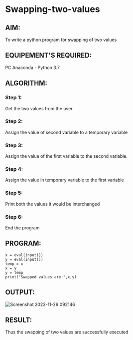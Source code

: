 # Swapping-two-values
## AIM:
To write a python program for swapping of two values
## EQUIPEMENT'S REQUIRED: 
PC
Anaconda - Python 3.7
## ALGORITHM: 
### Step 1:
Get the two values from the user
### Step 2: 
Assign the value of second variable to a temporary variable 
### Step 3: 
Assign the value of the first variable to the second variable.
### Step 4:  
Assign the value in temporary variable to the first variable
### Step 5: 
Print both the values it would be interchanged
### Step 6: 

End the program
## PROGRAM:
```
x = eval(input())
y = eval(input())
temp = x
x = y
y = temp
print("Swapped values are:",x,y)
```
## OUTPUT:
![Screenshot 2023-11-29 092146](https://github.com/Rajkumar28072005/Swapping-two-values/assets/144980101/3c9a7f67-4aa1-4b9d-88a1-febde2a5158c)


## RESULT:
Thus the swapping of two values are successfully executed



